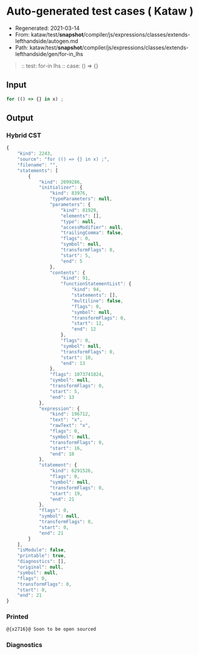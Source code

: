 # Auto-generated test cases ( Kataw )
- Regenerated: 2021-03-14
- From: kataw/test/__snapshot__/compiler/js/expressions/classes/extends-lefthandside/autogen.md
- Path: kataw/test/__snapshot__/compiler/js/expressions/classes/extends-lefthandside/gen/for-in_lhs
> :: test: for-in lhs
> :: case: () => {}
## Input

`````js
for (() => {} in x) ;
`````

## Output

### Hybrid CST

```javascript
{
    "kind": 2243,
    "source": "for (() => {} in x) ;",
    "filename": "",
    "statements": [
        {
            "kind": 2099286,
            "initializer": {
                "kind": 83976,
                "typeParameters": null,
                "parameters": {
                    "kind": 81929,
                    "elements": [],
                    "type": null,
                    "accessModifier": null,
                    "trailingComma": false,
                    "flags": 0,
                    "symbol": null,
                    "transformFlags": 0,
                    "start": 5,
                    "end": 5
                },
                "contents": {
                    "kind": 91,
                    "functionStatementList": {
                        "kind": 94,
                        "statements": [],
                        "multiline": false,
                        "flags": 0,
                        "symbol": null,
                        "transformFlags": 0,
                        "start": 12,
                        "end": 12
                    },
                    "flags": 0,
                    "symbol": null,
                    "transformFlags": 0,
                    "start": 10,
                    "end": 13
                },
                "flags": 1073741824,
                "symbol": null,
                "transformFlags": 0,
                "start": 5,
                "end": 13
            },
            "expression": {
                "kind": 196712,
                "text": "x",
                "rawText": "x",
                "flags": 0,
                "symbol": null,
                "transformFlags": 0,
                "start": 16,
                "end": 18
            },
            "statement": {
                "kind": 6291526,
                "flags": 0,
                "symbol": null,
                "transformFlags": 0,
                "start": 19,
                "end": 21
            },
            "flags": 0,
            "symbol": null,
            "transformFlags": 0,
            "start": 0,
            "end": 21
        }
    ],
    "isModule": false,
    "printable": true,
    "diagnostics": [],
    "original": null,
    "symbol": null,
    "flags": 0,
    "transformFlags": 0,
    "start": 0,
    "end": 21
}
```

### Printed

```javascript
@{x2716}@ Soon to be open sourced
```

### Diagnostics

```javascript

```

